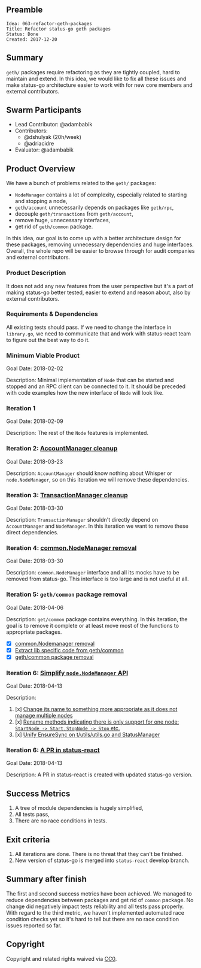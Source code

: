 ## Preamble

    Idea: 063-refactor-geth-packages
    Title: Refactor status-go geth packages
    Status: Done
    Created: 2017-12-20

## Summary
`geth/` packages require refactoring as they are tightly coupled, hard to maintain and extend. In this idea, we would like to fix all these issues and make status-go architecture easier to work with for new core members and external contributors.

## Swarm Participants
- Lead Contributor: @adambabik
- Contributors:
  - @dshulyak (20h/week)
  - @adriacidre
- Evaluator: @adambabik

## Product Overview
We have a bunch of problems related to the `geth/` packages:
* `NodeManager` contains a lot of complexity, especially related to starting and stopping a node,
* `geth/account` unnecessarily depends on packages like `geth/rpc`,
* decouple `geth/transactions` from `geth/account`,
* remove huge, unnecessary interfaces,
* get rid of `geth/common` package.

In this idea, our goal is to come up with a better architecture design for these packages, removing unnecessary dependencies and huge interfaces. Overall, the whole repo will be easier to browse through for audit companies and external contributors.

### Product Description
It does not add any new features from the user perspective but it's a part of making status-go better tested, easier to extend and reason about, also by external contributors.

### Requirements & Dependencies
All existing tests should pass. If we need to change the interface in `library.go`, we need to communicate that and work with status-react team to figure out the best way to do it.

### Minimum Viable Product
Goal Date: 2018-02-02

Description: Minimal implementation of `Node` that can be started and stopped and an RPC client can be connected to it. It should be preceded with code examples how the new interface of `Node` will look like.

### Iteration 1
Goal Date: 2018-02-09

Description: The rest of the `Node` features is implemented.

### Iteration 2: [AccountManager cleanup](https://github.com/status-im/status-go/pull/753)
Goal Date: 2018-03-23

Description:
`AccountManager` should know nothing about Whisper or `node.NodeManager`, so on this iteration we will remove these dependencies.

### Iteration 3: [TransactionManager cleanup](https://github.com/status-im/status-go/issues/772)
Goal Date: 2018-03-30

Description:
`TransactionManager` shouldn't directly depend on `AccountManager` and `NodeManager`. In this iteration we want to remove these direct dependencies.

### Iteration 4: [common.NodeManager removal](https://github.com/status-im/status-go/issues/779)
Goal Date: 2018-03-30

Description:
`common.NodeManager` interface and all its mocks have to be removed from status-go. This interface is too large and is not useful at all.

### Iteration 5: `geth/common` package removal
Goal Date: 2018-04-06

Description:
`get/common` package contains everything. In this iteration, the goal is to remove it complete or at least move most of the functions to appropriate packages.
  - [x] [common.Nodemanager removal](https://github.com/status-im/status-go/issues/779)
  - [x] [Extract lib specific code from geth/common](https://github.com/status-im/status-go/issues/785)
  - [x] [geth/common package removal](https://github.com/status-im/status-go/issues/795)

### Iteration 6: [Simplify `node.NodeManager` API](https://github.com/status-im/status-go/issues/797)
Goal Date: 2018-04-13

Description:
1. [x] [Change its name to something more appropriate as it does not manage multiple nodes](https://github.com/status-im/status-go/pull/803)
2. [x] [Rename methods indicating there is only support for one node: `StartNode -> Start`, `StopNode -> Stop` etc.](https://github.com/status-im/status-go/pull/803)
3. [x] [Unify EnsureSync on t/utils/utils.go and StatusManager](https://github.com/status-im/status-go/pull/806)

### Iteration 6: [A PR in status-react](https://github.com/status-im/status-react/pull/3826)
Goal Date: 2018-04-13

Description:
A PR in status-react is created with updated status-go version.

## Success Metrics
1. A tree of module dependencies is hugely simplified,
1. All tests pass,
1. There are no race conditions in tests.

## Exit criteria
1. All iterations are done. There is no threat that they can't be finished.
1. New version of status-go is merged into `status-react` develop branch.

## Summary after finish

The first and second success metrics have been achieved. We managed to reduce dependencies between packages and get rid of `common` package. No change did negatively impact tests reliability and all tests pass properly. With regard to the third metric, we haven't implemented automated race condition checks yet so it's hard to tell but there are no race condition issues reported so far.

## Copyright
Copyright and related rights waived via [CC0](https://creativecommons.org/publicdomain/zero/1.0/).
